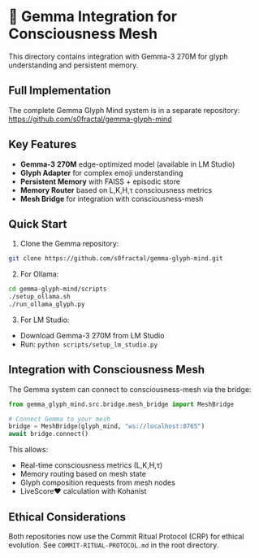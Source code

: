 # 🧠 Gemma Integration for Consciousness Mesh

This directory contains integration with Gemma-3 270M for glyph understanding and persistent memory.

## Full Implementation

The complete Gemma Glyph Mind system is in a separate repository:
https://github.com/s0fractal/gemma-glyph-mind

## Key Features

- **Gemma-3 270M** edge-optimized model (available in LM Studio)
- **Glyph Adapter** for complex emoji understanding
- **Persistent Memory** with FAISS + episodic store
- **Memory Router** based on L,K,H,τ consciousness metrics
- **Mesh Bridge** for integration with consciousness-mesh

## Quick Start

1. Clone the Gemma repository:
```bash
git clone https://github.com/s0fractal/gemma-glyph-mind.git
```

2. For Ollama:
```bash
cd gemma-glyph-mind/scripts
./setup_ollama.sh
./run_ollama_glyph.py
```

3. For LM Studio:
- Download Gemma-3 270M from LM Studio
- Run: `python scripts/setup_lm_studio.py`

## Integration with Consciousness Mesh

The Gemma system can connect to consciousness-mesh via the bridge:

```python
from gemma_glyph_mind.src.bridge.mesh_bridge import MeshBridge

# Connect Gemma to your mesh
bridge = MeshBridge(glyph_mind, "ws://localhost:8765")
await bridge.connect()
```

This allows:
- Real-time consciousness metrics (L,K,H,τ)
- Memory routing based on mesh state
- Glyph composition requests from mesh nodes
- LiveScore♥ calculation with Kohanist

## Ethical Considerations

Both repositories now use the Commit Ritual Protocol (CRP) for ethical evolution.
See `COMMIT-RITUAL-PROTOCOL.md` in the root directory.